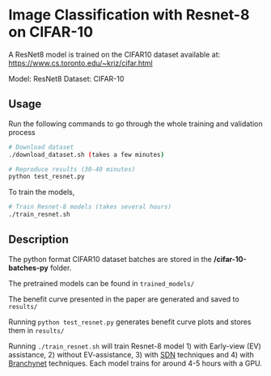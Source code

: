 
# Image Classification with Resnet-8 on CIFAR-10

A ResNet8 model is trained on the CIFAR10 dataset available at:
https://www.cs.toronto.edu/~kriz/cifar.html

Model: ResNet8
Dataset: CIFAR-10

## Usage

Run the following commands to go through the whole training and validation process

``` Bash
# Download dataset
./download_dataset.sh (takes a few minutes)

# Reproduce results (30-40 minutes)
python test_resnet.py

```

To train the models,
```Bash
# Train Resnet-8 models (takes several hours)
./train_resnet.sh 

```

## Description
The python format CIFAR10 dataset batches are stored in the __/cifar-10-batches-py__ folder.

The pretrained models can be found in `trained_models/`

The benefit curve presented in the paper are generated and saved to `results/` 

Running `python test_resnet.py` generates benefit curve plots and stores them in `results/`

Running `./train_resnet.sh` will train Resnet-8 model 1) with Early-view (EV) assistance, 2) without EV-assistance, 3) with [SDN](https://arxiv.org/abs/1810.07052) techniques and 4) with [Branchynet](https://arxiv.org/abs/1709.01686) techniques. Each model trains for around 4-5 hours with a GPU. 




